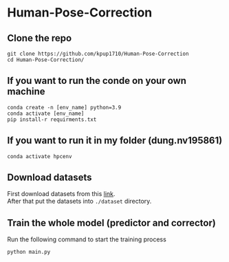 
# Human-Pose-Correction
## Clone the repo
```
git clone https://github.com/kpup1710/Human-Pose-Correction
cd Human-Pose-Correction/
```
## If you want to run the conde on your  own machine
```
conda create -n [env_name] python=3.9
conda activate [env_name]
pip install-r requirments.txt
```
## If you want to run it in my folder (dung.nv195861)
```
conda activate hpcenv
```
## Download datasets
First download datasets from this [link](https://drive.google.com/drive/folders/16zYdV5Uk6hzPXuCUJ_TcC6jM4YIiER24?usp=sharing). </br>
After that put the datasets into `./dataset` directory.

## Train the whole model (predictor and corrector)
Run the following command to start the training process

```
python main.py

```
